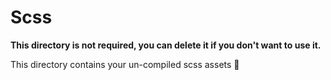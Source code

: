 # Scss

**This directory is not required, you can delete it if you don't want to use it.**

This directory contains your un-compiled scss assets 💄
